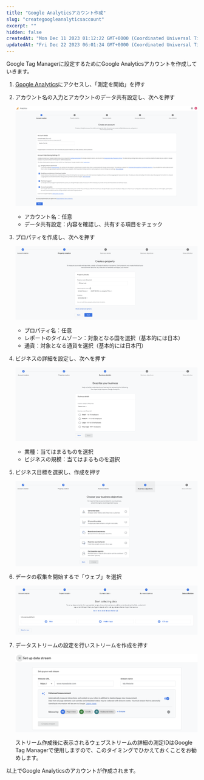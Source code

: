 ```yaml
---
title: "Google Analyticsアカウント作成"
slug: "creategoogleanalyticsaccount"
excerpt: ""
hidden: false
createdAt: "Mon Dec 11 2023 01:12:22 GMT+0000 (Coordinated Universal Time)"
updatedAt: "Fri Dec 22 2023 06:01:24 GMT+0000 (Coordinated Universal Time)"
---
```

Google Tag Managerに設定するためにGoogle Analyticsアカウントを作成していきます。

1. <a href="https://analytics.google.com/analytics/web" target="_blank">Google Analytics</a>にアクセスし、「測定を開始」を押す
2. アカウント名の入力とアカウントのデータ共有設定し、次へを押す

   ![creategoogleanalyticsaccount-1](/ja/img/part-4/application-settings/googletagmanagersetting/creategoogleanalyticsaccount-1.png)

   - アカウント名：任意
   - データ共有設定：内容を確認し、共有する項目をチェック
3. プロパティを作成し、次へを押す

   ![creategoogleanalyticsaccount-2](/ja/img/part-4/application-settings/googletagmanagersetting/creategoogleanalyticsaccount-2.png)

   - プロパティ名：任意
   - レポートのタイムゾーン：対象となる国を選択（基本的には日本）
   - 通貨：対象となる通貨を選択（基本的には日本円）
4. ビジネスの詳細を設定し、次へを押す

   ![creategoogleanalyticsaccount-3](/ja/img/part-4/application-settings/googletagmanagersetting/creategoogleanalyticsaccount-3.png)

   - 業種：当てはまるものを選択
   - ビジネスの規模：当てはまるものを選択
5. ビジネス目標を選択し、作成を押す

   ![creategoogleanalyticsaccount-4](/ja/img/part-4/application-settings/googletagmanagersetting/creategoogleanalyticsaccount-4.png)
6. データの収集を開始するで「ウェブ」を選択

   ![creategoogleanalyticsaccount-5](/ja/img/part-4/application-settings/googletagmanagersetting/creategoogleanalyticsaccount-5.png)
7. データストリームの設定を行いストリームを作成を押す

   ![creategoogleanalyticsaccount-6](/ja/img/part-4/application-settings/googletagmanagersetting/creategoogleanalyticsaccount-6.png)

   ストリーム作成後に表示されるウェブストリームの詳細の測定IDはGoogle Tag Managerで使用しますので、このタイミングでひかえておくことをお勧めします。

以上でGoogle Analyticsのアカウントが作成されます。

